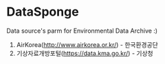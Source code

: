 # DataSponge
Data source's parm for Environmental Data Archive :)

1. AirKorea(http://www.airkorea.or.kr/) - 한국환경공단
2. 기상자료개방포털(https://data.kma.go.kr/) - 기상청
